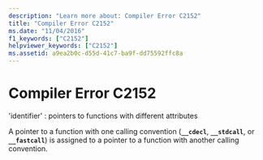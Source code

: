```yaml
---
description: "Learn more about: Compiler Error C2152"
title: "Compiler Error C2152"
ms.date: "11/04/2016"
f1_keywords: ["C2152"]
helpviewer_keywords: ["C2152"]
ms.assetid: a9ea2b0c-d55d-41c7-ba9f-dd75592ffc8a
---
```

# Compiler Error C2152

'identifier' : pointers to functions with different attributes

A pointer to a function with one calling convention (**`__cdecl`**, **`__stdcall`**, or **`__fastcall`**) is assigned to a pointer to a function with another calling convention.
